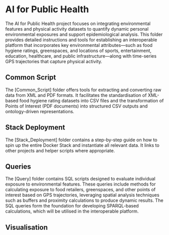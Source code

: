 # AI for Public Health

The AI for Public Health project focuses on integrating environmental features and physical activity datasets to quantify dynamic personal environmental exposures and support epidemiological analysis. This folder provides detailed instructions and tools for establishing an interoperable platform that incorporates key environmental attributes—such as food hygiene ratings, greenspaces, and locations of sports, entertainment, education, healthcare, and public infrastructure—along with time-series GPS trajectories that capture physical activity.

## Common Script
The [Common_Script] folder offers tools for extracting and converting raw data from XML and PDF formats. It facilitates the standardisation of XML-based food hygiene rating datasets into CSV files and the transformation of Points of Interest (PDF documents) into structured CSV outputs and ontology-driven representations.

## Stack Deployment
The [Stack_Deployment] folder contains a step-by-step guide on how to spin up the entire Docker Stack and instantiate all relevant data. It links to other projects and helper scripts where appropriate.

## Queries
The [Query] folder contains SQL scripts designed to evaluate individual exposure to environmental features. These queries include methods for calculating exposure to food retailers, greenspaces, and other points of interest based on GPS trajectories, leveraging spatial analysis techniques such as buffers and proximity calculations to produce dynamic results. The SQL queries form the foundation for developing SPARQL-based calculations, which will be utilised in the interoperable platform.

## Visualisation


<!-- Links -->
[Common Script]: ./AI4Healthcare_Common-Script/
[Stack Deployment]: ./Stack_Deployment/
[Queries]: ./Queries/
[Visualisation]: ./TWA-VF/


